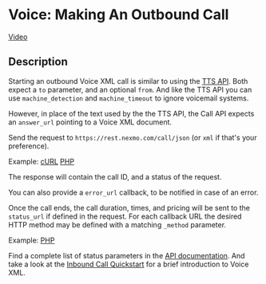 # Voice: Making An Outbound Call

[Video](https://vimeo.com/102381018)

## Description
Starting an outbound Voice XML call is similar to using the [TTS API][1]. Both expect a `to` parameter, and an optional 
`from`. And like the TTS API you can use `machine_detection` and `machine_timeout` to ignore voicemail systems. 

However, in place of the text used by the the TTS API, the Call API expects an `answer_url` pointing to a Voice XML 
document.

Send the request to `https://rest.nexmo.com/call/json` (or `xml` if that's your preference).

Example: [cURL](./curl/send.sh) [PHP](./php/outbound.php)

The response will contain the call ID, and a status of the request. 

You can also provide a `error_url` callback, to be notified in case of an error. 

Once the call ends, the call duration, times, and pricing will be sent to the `status_url` if defined in the request. 
For each callback URL the desired HTTP method may be defined with a matching `_method` parameter.

Example: [PHP](./php/status.php)

Find a complete list of status parameters in the [API documentation][2]. And take a look at the 
[Inbound Call Quickstart][3] for a brief introduction to Voice XML.

[1]: ./../../tts/
[2]: https://docs.nexmo.com/index.php/voice-api/call
[3]: ./../inbound/